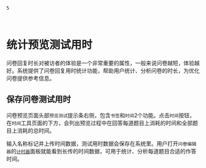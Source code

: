 ```index
5
```
```tag

```
```summary

```
# 统计预览测试用时
问卷回复时长对被访者的体验是一个非常重要的属性，一般来说问卷越短，体验越好。系统提供了问卷回复用时统计功能，帮助用户统计、分析问卷的时长，为优化问卷提供参考信息。

## 保存问卷测试用时
问卷预览页面头部`预览测试`提示条右侧，包含`书签`和`时间`2个功能。点击`时间`按钮，在`时间`工具页面的下方，会列出预览过程中在回答每道题目上消耗的时间和全部题目上消耗的总时间。

输入名称标记并上传时间数据，测试用时数据会保存在系统里。用户打开`问卷编辑器`的[`计时器`](../04layoutOfEditor/03components/05timer.md)面板就能看到长传的时间数据，可用于统计、分析每道题目合适的作答时间。

